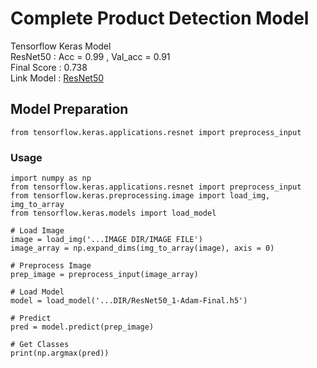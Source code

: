 # Complete Product Detection Model
Tensorflow Keras Model<br>
ResNet50 : Acc = 0.99 , Val_acc = 0.91<br>
Final Score : 0.738<br>
Link Model : <a href='https://drive.google.com/file/d/1-5H5ayFjygmFH4d-7qV2VwbQ7VSbtDMZ/view?usp=sharing'>ResNet50</a><br>
## Model Preparation
```
from tensorflow.keras.applications.resnet import preprocess_input
```
### Usage
```
import numpy as np
from tensorflow.keras.applications.resnet import preprocess_input
from tensorflow.keras.preprocessing.image import load_img, img_to_array
from tensorflow.keras.models import load_model

# Load Image
image = load_img('...IMAGE DIR/IMAGE FILE')
image_array = np.expand_dims(img_to_array(image), axis = 0)

# Preprocess Image
prep_image = preprocess_input(image_array)

# Load Model
model = load_model('...DIR/ResNet50_1-Adam-Final.h5')

# Predict
pred = model.predict(prep_image)

# Get Classes
print(np.argmax(pred))
```